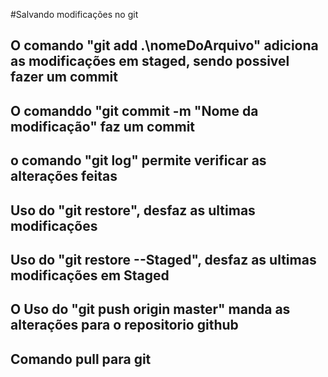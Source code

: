 
#Salvando modificações no git
## O comando "git add .\nomeDoArquivo" adiciona as modificações em staged, sendo possivel fazer um commit
## O comanddo "git commit -m "Nome da modificação" faz um commit
## o comando "git log" permite verificar as alterações feitas
## Uso do "git restore", desfaz as ultimas modificações
## Uso do "git restore --Staged", desfaz as ultimas modificações em Staged
## O Uso do "git push origin master" manda as alterações para o repositorio github
## Comando pull para git

